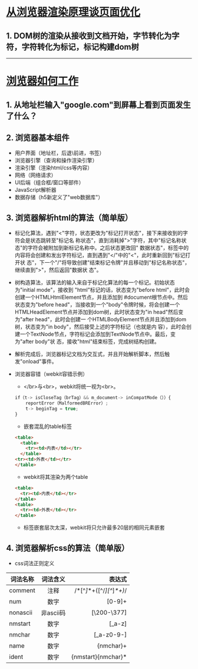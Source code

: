 
# [从浏览器渲染原理谈页面优化](https://blog.csdn.net/riddle1981/article/details/78681191)

## 1. DOM树的渲染从接收到文档开始，字节转化为字符，字符转化为标记，标记构建dom树

---

# [浏览器如何工作](http://taligarsiel.com/Projects/howbrowserswork1.htm#Introduction)

## 1. 从地址栏输入"google.com"到屏幕上看到页面发生了什么？

## 2. 浏览器基本组件

* 用户界面（地址栏，后退\前进，书签）
* 浏览器引擎（查询和操作渲染引擎）
* 渲染引擎（渲染html/css等内容）
* 网络（网络请求）
* UI后端（组合框/窗口等部件）
* JavaScript解析器
* 数据存储（h5新定义了"web数据库"）
  
## 3. 浏览器解析html的算法（简单版）

* 标记化算法，遇到"<"字符，状态更改为"标记打开状态"，接下来接收到的字符会是状态跳转至"标记名   称状态"，直到消耗掉">"字符，其中"标记名称状态"的字符会被附加到新标记名称中。之后状态更改回"   数据状态"，标签中的内容将会创建和发出字符标记，直到遇到"</"中的"<"，此时重新回到"标记打开状   态"，下一个"/"将导致创建"结束标记令牌"并且移动到"标记名称状态"，继续直到">"，然后返回"数据状   态"。
* 树构造算法，该算法的输入来自于标记化算法的每一个标记。初始状态为"initial mode"，接收到   "html"标记的话，状态变为"before html"，此时会创建一个HTMLHtmlElement节点，并且添加到   #document根节点中。然后状态变为"before head"，当接收到一个"body"令牌时候，将会创建一个   HTMLHeadElement节点并添加到dom树，此时状态变为"in head"然后变为"after head"，此时会创建一   个HTMLBodyElement节点并且添加到dom树，状态变为"in body"，然后接受上述的字符标记（也就是内   容），此时会创建一个TextNode节点，字符标记会添加到TextNode节点中。最后，变为"after body"状   态，接收"html"结束标签，完成树结构创建。
* 解析完成后，浏览器标记文档为交互式，并且开始解析脚本，然后触发"onload"事件。
* 浏览器容错（webkit容错示例）
  * \</br>与\<br>，webkit将统一视为\<br>。
  
  ```js
  if（t-> isCloseTag（brTag）&& m_document-> inCompatMode（））{
      reportError（MalformedBRError）;
      t-> beginTag = true;
  }
  ```

  * 嵌套混乱的table标签
  
  ```html
  <table>
    <table>
      <tr><td>内表</td></tr>
    </table>
  <tr><td>外表</td></tr>
  </table>
  ```

  * webkit将其渲染为两个table
  
  ```html
  <table>
    <tr><td>内表</td></tr>
  </table>
  <table>
    <tr><td>外表</td></tr>
  </table>
  ```

  * 标签嵌套层次太深，webkit将只允许最多20层的相同元素嵌套
  
## 4. 浏览器解析css的算法（简单版）

* css词法正则定义

词法名称|词法含义|表达式
---|:--:|--:
comment|注释|\/\*[^*]*\*+([^/*][^*]*\*+)*\/
num|数字|[0-9]+|[0-9]*"."[0-9]+
nonascii|非ascii码|[\200-\377]
nmstart|数字|[_a-z]|{nonascii}|{escape}
nmchar|数字|[_a-z0-9-]|{nonascii}|{escape}
name|数字|{nmchar}+
ident|数字|{nmstart}{nmchar}*